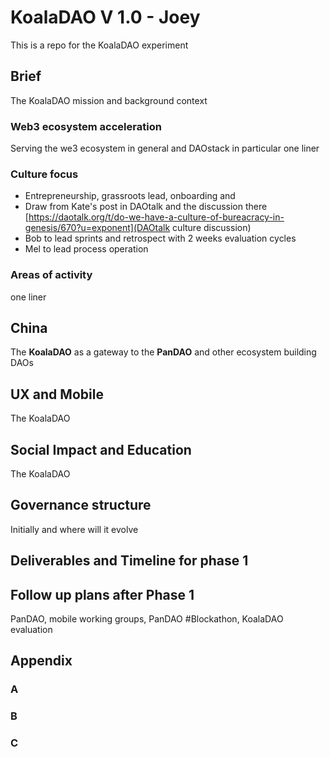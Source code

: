 # KoalaDAO V 1.0 - Joey
 This is a repo for the KoalaDAO experiment

## Brief
The KoalaDAO mission and background context

### Web3 ecosystem acceleration
Serving the we3 ecosystem in general and DAOstack in particular
one liner
### Culture focus
- Entrepreneurship, grassroots lead, onboarding and
- Draw from Kate's post in DAOtalk and the discussion there [https://daotalk.org/t/do-we-have-a-culture-of-bureacracy-in-genesis/670?u=exponent](DAOtalk culture discussion)
- Bob to lead sprints and retrospect with 2 weeks evaluation cycles
- Mel to lead process operation

### Areas of activity
one liner



## China
The **KoalaDAO** as a gateway to the **PanDAO** and other ecosystem building DAOs

## UX and Mobile
The KoalaDAO

## Social Impact and Education
The KoalaDAO

## Governance structure
Initially and where will it evolve

## Deliverables and Timeline for phase 1 

## Follow up plans after Phase 1
PanDAO, mobile working groups, PanDAO #Blockathon, KoalaDAO evaluation 

## Appendix 

### A

### B

### C
